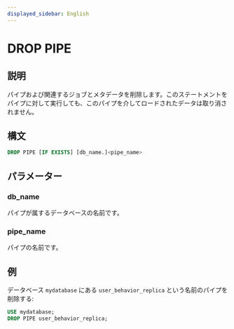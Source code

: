 ```yaml
---
displayed_sidebar: English
---
```


# DROP PIPE

## 説明

パイプおよび関連するジョブとメタデータを削除します。このステートメントをパイプに対して実行しても、このパイプを介してロードされたデータは取り消されません。

## 構文

```SQL
DROP PIPE [IF EXISTS] [db_name.]<pipe_name>
```

## パラメーター

### db_name

パイプが属するデータベースの名前です。

### pipe_name

パイプの名前です。

## 例

データベース `mydatabase` にある `user_behavior_replica` という名前のパイプを削除する:

```SQL
USE mydatabase;
DROP PIPE user_behavior_replica;
```
